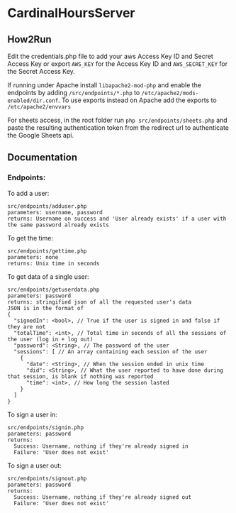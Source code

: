 # CardinalHoursServer

## How2Run

Edit the credentials.php file to add your aws Access Key ID and Secret Access Key or export `AWS_KEY` for the Access Key ID and `AWS_SECRET_KEY` for the Secret Access Key.

If running under Apache install `libapache2-mod-php` and enable the endpoints by adding `/src/endpoints/*.php` to `/etc/apache2/mods-enabled/dir.conf`.
To use exports instead on Apache add the exports to `/etc/apache2/envvars`

For sheets access, in the root folder run `php src/endpoints/sheets.php` and paste the resulting authentication token from the redirect url to authenticate the Google Sheets api.

## Documentation


### Endpoints:

To add a user:
```
src/endpoints/adduser.php
parameters: username, password
returns: Username on success and 'User already exists' if a user with the same password already exists
```

To get the time:
```
src/endpoints/gettime.php
parameters: none
returns: Unix time in seconds
```

To get data of a single user:
```
src/endpoints/getuserdata.php
parameters: password
returns: stringified json of all the requested user's data
JSON is in the format of
{
  "signedIn": <bool>, // True if the user is signed in and false if they are not
  "totalTime": <int>, // Total time in seconds of all the sessions of the user (log in + log out)
  "password": <String>, // The password of the user
  "sessions": [ // An array containing each session of the user
    {
      "date": <String>, // When the session ended in unix time
      "did": <String>, // What the user reported to have done during that session, is blank if nothing was reported
      "time": <int>, // How long the session lasted
    }
  ]
}
```

To sign a user in:
```
src/endpoints/signin.php
parameters: password
returns: 
  Success: Username, nothing if they're already signed in
  Failure: 'User does not exist'
```

To sign a user out:
```
src/endpoints/signout.php
parameters: password
returns: 
  Success: Username, nothing if they're already signed out
  Failure: 'User does not exist'
```
